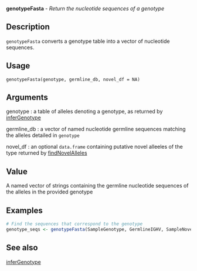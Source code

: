 **genotypeFasta** - *Return the nucleotide sequences of a genotype*

Description
--------------------

`genotypeFasta` converts a genotype table into a vector of nucleotide
sequences.


Usage
--------------------
```
genotypeFasta(genotype, germline_db, novel_df = NA)
```

Arguments
-------------------

genotype
:   a table of alleles denoting a genotype, as returned by
[inferGenotype](inferGenotype.md)

germline_db
:   a vector of named nucleotide germline sequences
matching the alleles detailed in `genotype`

novel_df
:   an optional `data.frame` containing putative
novel alleeles of the type returned by
[findNovelAlleles](findNovelAlleles.md)




Value
-------------------

A named vector of strings containing the germline nucleotide
sequences of the alleles in the provided genotype



Examples
-------------------

```R
# Find the sequences that correspond to the genotype
genotype_seqs <- genotypeFasta(SampleGenotype, GermlineIGHV, SampleNovel)
```



See also
-------------------

[inferGenotype](inferGenotype.md)




